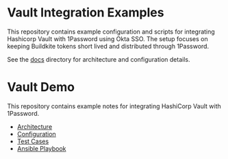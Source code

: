 # Vault Integration Examples

This repository contains example configuration and scripts for integrating
Hashicorp Vault with 1Password using Okta SSO. The setup focuses on keeping
Buildkite tokens short lived and distributed through 1Password.

See the [docs](docs/) directory for architecture and configuration details.

# Vault Demo

This repository contains example notes for integrating HashiCorp Vault with 1Password.

- [Architecture](docs/architecture.md)
- [Configuration](docs/configuration.md)
- [Test Cases](docs/testcases.md)
- [Ansible Playbook](docs/playbook.yml)